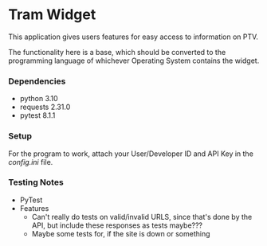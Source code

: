 # Tram Widget
This application gives users features for easy access to information on PTV. 

The functionality here is a base, which should be converted to the programming language of whichever Operating System contains the widget.

### Dependencies
- python 3.10
- requests 2.31.0
- pytest 8.1.1

### Setup
For the program to work, attach your User/Developer ID and API Key in the *config.ini* file. 

### Testing Notes
- PyTest
- Features
  - Can't really do tests on valid/invalid URLS, since that's done by the API, but include these responses as tests maybe???
  - Maybe some tests for, if the site is down or something 